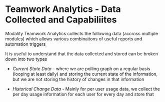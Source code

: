 # Teamwork Analytics - Data Collected and Capabiliites

Modality Teamwork Analytics collects the following data (accross multiple modules) which allows various combinaitons of useful reports and automation triggers

It is useful to understand that the data collected and stored can be broken down into two types

- *Current State Data* - where we are polling graph on a regular basis (looping at least daily) and storing the current state of the information, but we are not storing the history of changes in that information

- *Historical Change Data* - Mainly for per user usage data, we collect the per day usage information for each user for every day and store that 
